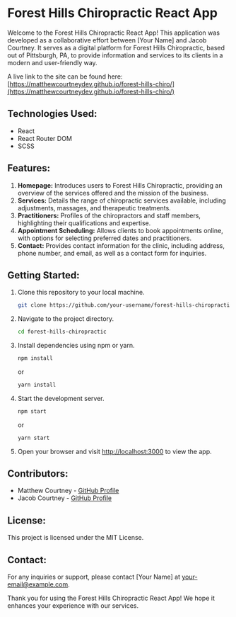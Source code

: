 # Forest Hills Chiropractic React App

Welcome to the Forest Hills Chiropractic React App! This application was developed as a collaborative effort between [Your Name] and Jacob Courtney. It serves as a digital platform for Forest Hills Chiropractic, based out of Pittsburgh, PA, to provide information and services to its clients in a modern and user-friendly way.

A live link to the site can be found here: [https://matthewcourtneydev.github.io/forest-hills-chiro/](https://matthewcourtneydev.github.io/forest-hills-chiro/)

## Technologies Used:
- React
- React Router DOM
- SCSS

## Features:
1. **Homepage:** Introduces users to Forest Hills Chiropractic, providing an overview of the services offered and the mission of the business.
2. **Services:** Details the range of chiropractic services available, including adjustments, massages, and therapeutic treatments.
3. **Practitioners:** Profiles of the chiropractors and staff members, highlighting their qualifications and expertise.
4. **Appointment Scheduling:** Allows clients to book appointments online, with options for selecting preferred dates and practitioners.
5. **Contact:** Provides contact information for the clinic, including address, phone number, and email, as well as a contact form for inquiries.

## Getting Started:
1. Clone this repository to your local machine.
    ```bash
    git clone https://github.com/your-username/forest-hills-chiropractic.git
    ```
2. Navigate to the project directory.
    ```bash
    cd forest-hills-chiropractic
    ```
3. Install dependencies using npm or yarn.
    ```bash
    npm install
    ```
    or
    ```bash
    yarn install
    ```
4. Start the development server.
    ```bash
    npm start
    ```
    or
    ```bash
    yarn start
    ```
5. Open your browser and visit [http://localhost:3000](http://localhost:3000) to view the app.

## Contributors:
- Matthew Courtney - [GitHub Profile](https://github.com/matthewcourtneydev)
- Jacob Courtney - [GitHub Profile](https://github.com/jaychkub)

## License:
This project is licensed under the MIT License.

## Contact:
For any inquiries or support, please contact [Your Name] at [your-email@example.com](mailto:your-email@example.com).

Thank you for using the Forest Hills Chiropractic React App! We hope it enhances your experience with our services.

